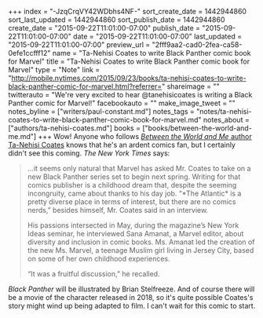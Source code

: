 +++
index = "-JzqCrqVY42WDbhs4NF-"
sort_create_date = 1442944860
sort_last_updated = 1442944860
sort_publish_date = 1442944860
create_date = "2015-09-22T11:01:00-07:00"
publish_date = "2015-09-22T11:01:00-07:00"
date = "2015-09-22T11:01:00-07:00"
last_updated = "2015-09-22T11:01:00-07:00"
preview_url = "2fff9aa2-cad0-2fea-ca58-0efe1ccfff12"
name = "Ta-Nehisi Coates to write Black Panther comic book for Marvel"
title = "Ta-Nehisi Coates to write Black Panther comic book for Marvel"
type = "Note"
link = "http://mobile.nytimes.com/2015/09/23/books/ta-nehisi-coates-to-write-black-panther-comic-for-marvel.html?referrer="
shareimage = ""
twitterauto = "We're very excited to hear @tanehisicoates is writing a Black Panther comic for Marvel!"
facebookauto = ""
make_image_tweet = ""
notes_byline = ["writers/paul-constant.md"]
notes_tags = "notes/ta-nehisi-coates-to-write-black-panther-comic-book-for-marvel.md"
notes_about = ["authors/ta-nehisi-coates.md"]
books = ["books/between-the-world-and-me.md"]
+++
Wow! Anyone who follows [*Between the World and Me* author Ta-Nehisi Coates](http://seattlereviewofbooks.com/reviews/the-seattle-of-your-nightmares/) knows that he's an ardent comics fan, but I certainly didn't see this coming. *The New York Times* says:

<blockquote>...it seems only natural that Marvel has asked Mr. Coates to take on a new Black Panther series set to begin next spring. Writing for that comics publisher is a childhood dream that, despite the seeming incongruity, came about thanks to his day job. “*The Atlantic* is a pretty diverse place in terms of interest, but there are no comics nerds,” besides himself, Mr. Coates said in an interview.

His passions intersected in May, during the magazine’s New York Ideas seminar, he interviewed Sana Amanat, a Marvel editor, about diversity and inclusion in comic books. Ms. Amanat led the creation of the new Ms. Marvel, a teenage Muslim girl living in Jersey City, based on some of her own childhood experiences.

“It was a fruitful discussion,” he recalled.</blockquote>

*Black Panther* will be illustrated by Brian Stelfreeze. And of course there will be a movie of the character released in 2018, so it's quite possible Coates's story might wind up being adapted to film. I can't wait for this comic to start.